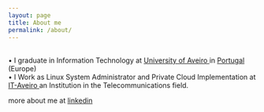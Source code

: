 ```yaml
---
layout: page
title: About me
permalink: /about/
---
```


<div class="circular">
</div>

<br> • I graduate in Information Technology at <a href="http://www.ua.pt/estga/PageCourse.aspx?id=63&b=1"> University of Aveiro </a> in <a href="https://www.google.pt/maps/place/Portugal/@39.4702232,-12.3570939,6z/data=!3m1!4b1!4m2!3m1!1s0xb32242dbf4226d5:0x2ab84b091c4ef041"> Portugal <a> (Europe)
<br> • I Work as Linux System Administrator and Private Cloud Implementation at <a href="https://www.it.pt/ITSites/Index/3"> IT-Aveiro </a> an Institution in the Telecommunications field.

more about me at [linkedin](http://www.linkedin.com/in/arainho)
